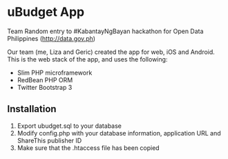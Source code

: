 uBudget App
===========

Team Random entry to #KabantayNgBayan hackathon for Open Data Philippines (http://data.gov.ph)

Our team (me, Liza and Geric) created the app for web, iOS and Android. This is the web stack of the app, and uses the following:

* Slim PHP microframework
* RedBean PHP ORM
* Twitter Bootstrap 3

Installation
------------

1) Export ubudget.sql to your database
2) Modify config.php with your database information, application URL and ShareThis publisher ID
3) Make sure that the .htaccess file has been copied
